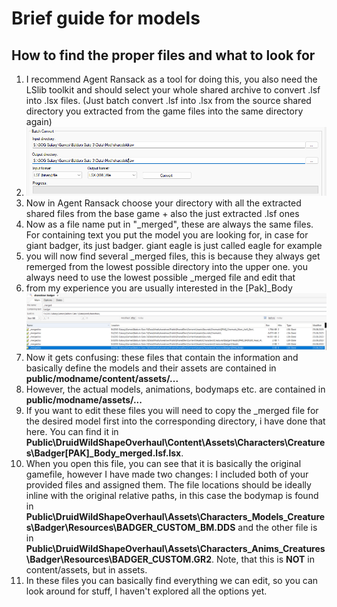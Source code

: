 # Brief guide for models

## How to find the proper files and what to look for
1. I recommend Agent Ransack as a tool for doing this, you also need the LSlib toolkit and should select your whole shared archive to convert .lsf into .lsx files. (Just batch convert .lsf into .lsx from the source shared directory you extracted from the game files into the same directory again)
2. ![alt text](pic2.png)
3. Now in Agent Ransack choose your directory with all the extracted shared files from the base game + also the just extracted .lsf ones
4. Now as a file name put in "_merged", these are always the same files. For containing text you put the model you are looking for, in case for giant badger, its just badger. giant eagle is just called eagle for example
5. you will now find several _merged files, this is because they always get remerged from the lowest possible directory into the upper one. you always need to use the lowest possible _merged file and edit that
6. from my experience you are usually interested in the [Pak]_Body 
![alt text](pic1.png)
7. Now it gets confusing: these files that contain the information and basically define the models and their assets are contained in **public/modname/content/assets/...**
8. However, the actual models, animations, bodymaps etc. are contained in **public/modname/assets/...**
9. If you want to edit these files you will need to copy the _merged file for the desired model first into the corresponding directory, i have done that here. You can find it in **Public\DruidWildShapeOverhaul\Content\Assets\Characters\Creatures\Badger\[PAK]_Body\_merged.lsf.lsx**.
10. When you open this file, you can see that it is basically the original gamefile, however I have made two changes: I included both of your provided files and assigned them. The file locations should be ideally inline with the original relative paths, in this case the bodymap is found in **Public\DruidWildShapeOverhaul\Assets\Characters\_Models\_Creatures\Badger\Resources\BADGER_CUSTOM_BM.DDS** and the other file is in **Public\DruidWildShapeOverhaul\Assets\Characters\_Anims\_Creatures\Badger\Resources\BADGER_CUSTOM.GR2**. Note, that this is **NOT** in content/assets, but in assets.
11. In these files you can basically find everything we can edit, so you can look around for stuff, I haven't explored all the options yet. 
